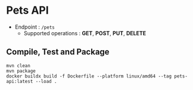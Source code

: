 # Pets API

- Endpoint : `/pets`
    - Supported operations : **GET**, **POST**, **PUT**, **DELETE**

## Compile, Test and Package

```shell
mvn clean
mvn package
docker buildx build -f Dockerfile --platform linux/amd64 --tag pets-api:latest --load .
```
